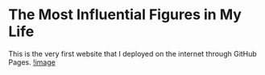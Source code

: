 # The Most Influential Figures in My Life
This is the very first website that I deployed on the internet through GitHub Pages.
[!image](https://github.com/faitinchan/My_Heroes/blob/main/My_Heroes.jpg)
